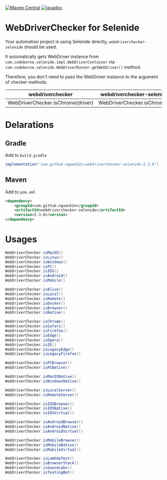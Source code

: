 [![Maven Central](https://maven-badges.herokuapp.com/maven-central/com.github.ngoanh2n/webdriverchecker-selenide/badge.svg)](https://maven-badges.herokuapp.com/maven-central/com.github.ngoanh2n/webdriverchecker-selenide)
[![javadoc](https://javadoc.io/badge2/com.github.ngoanh2n/webdriverchecker-selenide/javadoc.svg)](https://javadoc.io/doc/com.github.ngoanh2n/webdriverchecker-selenide)

# WebDriverChecker for Selenide
Your automation project is using Selenide directly, `webdriverchecker-selenide` should be used.

It automatically gets WebDriver instance from `com.codeborne.selenide.impl.WebDriverContainer` via `com.codeborne.selenide.WebDriverRunner.getWebDriver()` method.

Therefore, you don't need to pass the WebDriver instance to the argument of checker methods.

| webdriverchecker   	            | webdriverchecker-selenide   |
|---	                            |---	                      |
| WebDriverChecker.isChrome(driver) | WebDriverChecker.isChrome() |

# Delarations
## Gradle
Add to `build.gradle`
```gradle
implementation("com.github.ngoanh2n:webdriverchecker-selenide:2.3.0")
```

## Maven
Add to `pom.xml`
```xml
<dependency>
    <groupId>com.github.ngoanh2n</groupId>
    <artifactId>webdriverchecker-selenide</artifactId>
    <version>2.3.0</version>
</dependency>
```

# Usages
```java
WebDriverChecker.isMacOS()
WebDriverChecker.isLinux()
WebDriverChecker.isWindows()
WebDriverChecker.isPC()
WebDriverChecker.isIOS()
WebDriverChecker.isAndroid()
WebDriverChecker.isMobile()

WebDriverChecker.isAlive()
WebDriverChecker.isLocal()
WebDriverChecker.isRemote()
WebDriverChecker.isDocker()
WebDriverChecker.isBrowser()
WebDriverChecker.isNative()

WebDriverChecker.isChrome()
WebDriverChecker.isSafari()
WebDriverChecker.isFirefox()
WebDriverChecker.isEdge()
WebDriverChecker.isOpera()
WebDriverChecker.isIE()
WebDriverChecker.isLegacyEdge()
WebDriverChecker.isLegacyFirefox()

WebDriverChecker.isPCBrowser()
WebDriverChecker.isPCNative()

WebDriverChecker.isMacOSNative()
WebDriverChecker.isWindowsNative()

WebDriverChecker.isLocalServer()
WebDriverChecker.isRemoteServer()

WebDriverChecker.isIOSBrowser()
WebDriverChecker.isIOSNative()
WebDriverChecker.isIOSVirtual()

WebDriverChecker.isAndroidBrowser()
WebDriverChecker.isAndroidNative()
WebDriverChecker.isAndroidVirtual()

WebDriverChecker.isMobileBrowser()
WebDriverChecker.isMobileNative()
WebDriverChecker.isMobileVirtual()

WebDriverChecker.isLambdaTest()
WebDriverChecker.isBrowserStack()
WebDriverChecker.isSauceLabs()
WebDriverChecker.isTestingBot()
```
